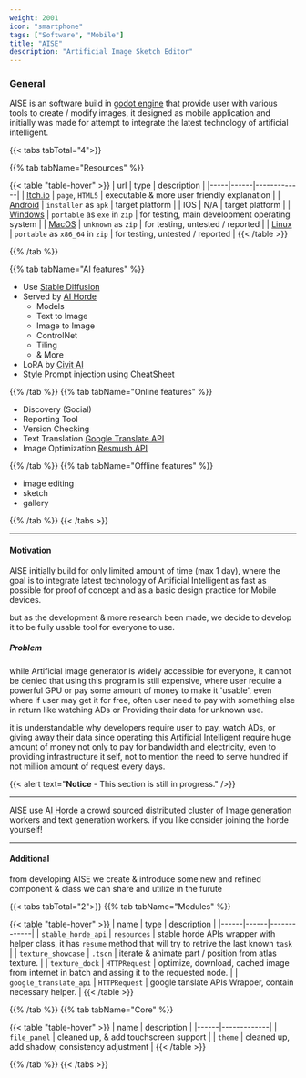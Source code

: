 ```yaml
---
weight: 2001
icon: "smartphone"
tags: ["Software", "Mobile"]
title: "AISE"
description: "Artificial Image Sketch Editor"
---
```


### General

AISE is an software build in [godot engine](https://godotengine.org/) that provide user with various tools to create / modify images, it designed as mobile application and initially was made for attempt to integrate the latest technology of artificial intelligent.

{{< tabs tabTotal="4">}}

{{% tab tabName="Resources" %}}

{{< table "table-hover" >}}
| url | type | description |
|-----|------|-------------|
| [Itch.io](https://naiive.itch.io/aise) | `page`, `HTML5` | executable & more user friendly explanation |
| [Android](https://github.com/naiiveprojects/res/blob/main/AISE/AISE_prod_android.apk) | `installer` as `apk` | target platform |
| IOS | N/A | target platform |
| [Windows](https://github.com/naiiveprojects/res/blob/main/AISE/AISE_prod_windows.zip) | `portable` as `exe` in `zip` | for testing, main development operating system |
| [MacOS](https://github.com/naiiveprojects/res/blob/main/AISE/AISE_prod_mac.zip) | `unknown` as `zip` | for testing, untested / reported |
| [Linux](https://github.com/naiiveprojects/res/blob/main/AISE/AISE_prod_linux.zip) | `portable` as `x86_64` in `zip` | for testing, untested / reported |
{{< /table >}}

{{% /tab %}}

{{% tab tabName="AI features" %}}

- Use [Stable Diffusion](https://github.com/Stability-AI/StableDiffusion)
- Served by [AI Horde](https://stablehorde.net/)
  - Models
  - Text to Image
  - Image to Image
  - ControlNet
  - Tiling
  - & More
- LoRA by [Civit AI](https://civitai.com/)
- Style Prompt injection using [CheatSheet](https://github.com/SupaGruen/StableDiffusion-CheatSheet/tree/main/src)

{{% /tab %}}
{{% tab tabName="Online features" %}}

- Discovery (Social)
- Reporting Tool
- Version Checking
- Text Translation [Google Translate API](https://cloud.google.com/translate/docs/reference/rest/)
- Image Optimization [Resmush API](https://resmush.it/)

{{% /tab %}}
{{% tab tabName="Offline features" %}}

- image editing
- sketch
- gallery

{{% /tab %}}
{{< /tabs >}}

---

#### Motivation

AISE initially build for only limited amount of time (max 1 day), where the goal is to integrate latest technology of Artificial Intelligent as fast as possible for proof of concept and as a basic design practice for Mobile devices.

but as the development & more research been made, we decide to develop it to be fully usable tool for everyone to use.

##### Problem

while Artificial image generator is widely accessible for everyone, it cannot be denied that using this program is still expensive, where user require a powerful GPU or pay some amount of money to make it 'usable', even where if user may get it for free, often user need to pay with something else in return like watching ADs or Providing their data for unknown use.

it is understandable why developers require user to pay, watch ADs, or giving away their data since operating this Artificial Intelligent require huge amount of money not only to pay for bandwidth and electricity, even to providing infrastructure it self, not to mention the need to serve hundred if not million amount of request every days.

{{< alert text="**Notice** - This section is still in progress." />}}

---

AISE use [AI Horde](https://stablehorde.net/) a crowd sourced distributed cluster of Image generation workers and text generation workers. if you like consider joining the horde yourself!

---

#### Additional

from developing AISE we create & introduce some new and refined component & class we can share and utilize in the furute

{{< tabs tabTotal="2">}}
{{% tab tabName="Modules" %}}

{{< table "table-hover" >}}
| name | type | description |
|------|------|-------------|
| `stable_horde_api` | `resources` | stable horde APIs wrapper with helper class, it has `resume` method that will try to retrive the last known `task` |
| `texture_showcase` | `.tscn` | iterate & animate part / position from atlas texture. |
| `texture_dock` | `HTTPRequest` | optimize, download, cached image from internet in batch and assing it to the requested node. |
| `google_translate_api` | `HTTPRequest` | google tanslate APIs Wrapper, contain necessary helper. |
{{< /table >}}

{{% /tab %}}
{{% tab tabName="Core" %}}

{{< table "table-hover" >}}
| name | description |
|------|-------------|
| `file_panel` | cleaned up, & add touchscreen support |
| `theme` | cleaned up, add shadow, consistency adjustment |
{{< /table >}}

{{% /tab %}}
{{< /tabs >}}
